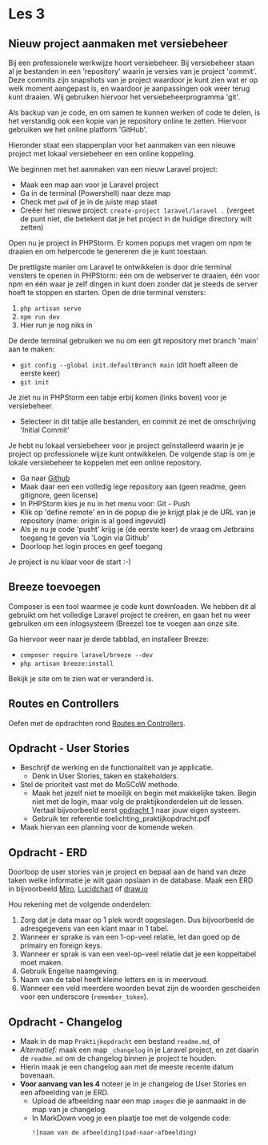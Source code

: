 # Les 3

## Nieuw project aanmaken met versiebeheer

Bij een professionele werkwijze hoort versiebeheer. Bij versiebeheer staan al je bestanden in een 'repository' waarin je versies van je project 'commit'. Deze commits zijn snapshots van je project waardoor je kunt zien wat er op welk moment aangepast is, en waardoor je aanpassingen ook weer terug kunt draaien. Wij gebruiken hiervoor het versiebeheerprogramma 'git'.

Als backup van je code, en om samen te kunnen werken of code te delen, is het verstandig ook een kopie van je repository online te zetten. Hiervoor gebruiken we het online platform 'GitHub'.

Hieronder staat een stappenplan voor het aanmaken van een nieuwe project met lokaal versiebeheer en een online koppeling.

We beginnen met het aanmaken van een nieuw Laravel project:

* Maak een map aan voor je Laravel project
* Ga in de terminal (Powershell) naar deze map
* Check met `pwd` of je in de juiste map staat
* Creëer het nieuwe project: `create-project laravel/laravel .` (vergeet de punt niet, die betekent dat je het project in de huidige directory wilt zetten)

Open nu je project in PHPStorm. Er komen popups met vragen om npm te draaien en om helpercode te genereren die je kunt toestaan.

De prettigste manier om Laravel te ontwikkelen is door drie terminal vensters te openen in PHPStorm: één om de webserver te draaien, één voor npm en één waar je zelf dingen in kunt doen zonder dat je steeds de server hoeft te stoppen en starten. Open de drie terminal vensters:
1. `php artisan serve`
2. `npm run dev`
3. Hier run je nog niks in

De derde terminal gebruiken we nu om een git repository met branch 'main' aan te maken:
* `git config --global init.defaultBranch main` (dit hoeft alleen de eerste keer)
* `git init`

Je ziet nu in PHPStorm een tabje erbij komen (links boven) voor je versiebeheer. 
* Selecteer in dit tabje alle bestanden, en commit ze met de omschrijving 'Initial Commit'

Je hebt nu lokaal versiebeheer voor je project geïnstalleerd waarin je je project op professionele wijze kunt ontwikkelen. De volgende stap is om je lokale versiebeheer te koppelen met een online repository.
* Ga naar [Github](https://github.com)
* Maak daar een een volledig lege repository aan (geen readme, geen gitignore, geen license)
* In PHPStorm kies je nu in het menu voor: Git - Push
* Klik op 'define remote' en in de popup die je krijgt plak je de URL van je repository (name: origin is al goed ingevuld)
* Als je nu je code 'pusht' krijg je (de eerste keer) de vraag om Jetbrains toegang te geven via 'Login via Github'
* Doorloop het login proces en geef toegang

Je project is nu klaar voor de start :-)

## Breeze toevoegen

Composer is een tool waarmee je code kunt downloaden. We hebben dit al gebruikt om het volledige Laravel project te creëren, en gaan het nu weer gebruiken om een inlogsysteem (Breeze) toe te voegen aan onze site.

Ga hiervoor weer naar je derde tabblad, en installeer Breeze:
* `composer require laravel/breeze --dev`
* `php artisan breeze:install`

Bekijk je site om te zien wat er veranderd is.

## Routes en Controllers

Oefen met de opdrachten rond [Routes en Controllers](./route.md).

## Opdracht - User Stories

- Beschrijf de werking en de functionaliteit van je applicatie. 
  - Denk in User Stories, taken en stakeholders.
- Stel de prioriteit vast met de MoSCoW methode. 
  - Maak het jezelf niet te moeilijk en begin met makkelijke taken. Begin niet met de login, maar volg de praktijkonderdelen uit de lessen. Vertaal bijvoorbeeld eerst [opdracht 1](https://github.com/HR-CMGT/PRG05-2023-2024/blob/main/opdrachten/les3.md#opdracht-1---basisproject-laravel) naar jouw eigen systeem.
  - Gebruik ter referentie toelichting_praktijkopdracht.pdf
- Maak hiervan een planning voor de komende weken.

## Opdracht - ERD

Doorloop de user stories van je project en bepaal aan de hand van deze taken welke informatie je wilt gaan opslaan in de database. 
Maak een ERD in bijvoorbeeld [Miro](https://miro.com/nl/), [Lucidchart](https://www.lucidchart.com/pages/landing) of [draw.io](https://www.drawio.com/)

Hou rekening met de volgende onderdelen: 
1. Zorg dat je data maar op 1 plek wordt opgeslagen. Dus bijvoorbeeld de adresgegevens van een klant maar in 1 tabel.
2. Wanneer er sprake is van een 1-op-veel relatie, let dan goed op de primairy en foreign keys.
3. Wanneer er sprak is van een veel-op-veel relatie dat je een koppeltabel moet maken. 
4. Gebruik Engelse naamgeving.
5. Naam van de tabel heeft kleine letters en is in meervoud.
6. Wanneer een veld meerdere woorden bevat zijn de woorden gescheiden voor een underscore (`remember_token`).

## Opdracht - Changelog

- Maak in de map `Praktijkopdracht` een bestand `readme.md`, of
- *Alternatief:* maak een map `_changelog` in je Laravel project, en zet daarin de `readme.md` om de changelog binnen je project te houden.
- Hierin maak je een changelog aan met de meeste recente datum bovenaan.
- **Voor aanvang van les 4** noteer je in je changelog de User Stories en een afbeelding van je ERD. 
  - Upload de afbeelding naar een map `images` die je aanmaakt in de map van je changelog.
  - In MarkDown voeg je een plaatje toe met de volgende code:
    ```
    ![naam van de afbeelding](pad-naar-afbeelding)
    ``` 
